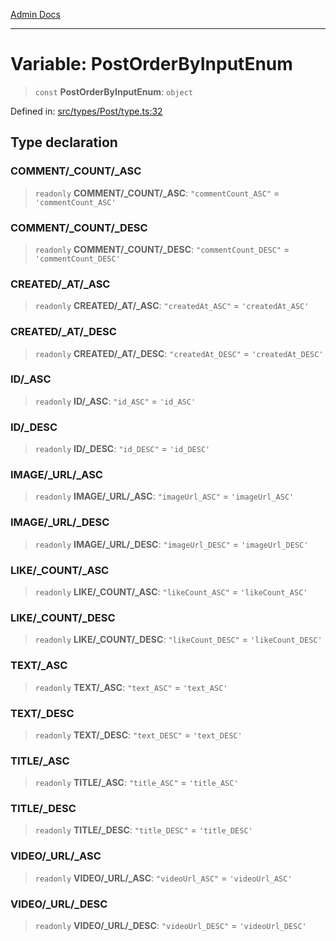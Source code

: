 [Admin Docs](/)

***

# Variable: PostOrderByInputEnum

> `const` **PostOrderByInputEnum**: `object`

Defined in: [src/types/Post/type.ts:32](https://github.com/PalisadoesFoundation/talawa-admin/blob/main/src/types/Post/type.ts#L32)

## Type declaration

### COMMENT/_COUNT/_ASC

> `readonly` **COMMENT/_COUNT/_ASC**: `"commentCount_ASC"` = `'commentCount_ASC'`

### COMMENT/_COUNT/_DESC

> `readonly` **COMMENT/_COUNT/_DESC**: `"commentCount_DESC"` = `'commentCount_DESC'`

### CREATED/_AT/_ASC

> `readonly` **CREATED/_AT/_ASC**: `"createdAt_ASC"` = `'createdAt_ASC'`

### CREATED/_AT/_DESC

> `readonly` **CREATED/_AT/_DESC**: `"createdAt_DESC"` = `'createdAt_DESC'`

### ID/_ASC

> `readonly` **ID/_ASC**: `"id_ASC"` = `'id_ASC'`

### ID/_DESC

> `readonly` **ID/_DESC**: `"id_DESC"` = `'id_DESC'`

### IMAGE/_URL/_ASC

> `readonly` **IMAGE/_URL/_ASC**: `"imageUrl_ASC"` = `'imageUrl_ASC'`

### IMAGE/_URL/_DESC

> `readonly` **IMAGE/_URL/_DESC**: `"imageUrl_DESC"` = `'imageUrl_DESC'`

### LIKE/_COUNT/_ASC

> `readonly` **LIKE/_COUNT/_ASC**: `"likeCount_ASC"` = `'likeCount_ASC'`

### LIKE/_COUNT/_DESC

> `readonly` **LIKE/_COUNT/_DESC**: `"likeCount_DESC"` = `'likeCount_DESC'`

### TEXT/_ASC

> `readonly` **TEXT/_ASC**: `"text_ASC"` = `'text_ASC'`

### TEXT/_DESC

> `readonly` **TEXT/_DESC**: `"text_DESC"` = `'text_DESC'`

### TITLE/_ASC

> `readonly` **TITLE/_ASC**: `"title_ASC"` = `'title_ASC'`

### TITLE/_DESC

> `readonly` **TITLE/_DESC**: `"title_DESC"` = `'title_DESC'`

### VIDEO/_URL/_ASC

> `readonly` **VIDEO/_URL/_ASC**: `"videoUrl_ASC"` = `'videoUrl_ASC'`

### VIDEO/_URL/_DESC

> `readonly` **VIDEO/_URL/_DESC**: `"videoUrl_DESC"` = `'videoUrl_DESC'`
